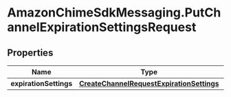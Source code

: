 # AmazonChimeSdkMessaging.PutChannelExpirationSettingsRequest

## Properties

Name | Type | Description | Notes
------------ | ------------- | ------------- | -------------
**expirationSettings** | [**CreateChannelRequestExpirationSettings**](CreateChannelRequestExpirationSettings.md) |  | [optional] 


